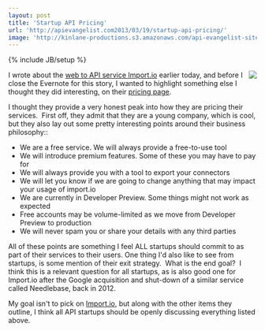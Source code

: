 ```yaml
---
layout: post
title: 'Startup API Pricing'
url: 'http://apievangelist.com2013/03/19/startup-api-pricing/'
image: 'http://kinlane-productions.s3.amazonaws.com/api-evangelist-site/blog/import-io-logo.png'
---
```

{% include JB/setup %}
<p>
     <a title=Import.io href=http://import.io><img src=https://s3.amazonaws.com/kinlane-productions/api-evangelist/import-io/import-io-logo.png  align=right /></a>
</p>
<p>
     I wrote about the <a href=/2013/03/19/web-harvesting-to-api-with-import.io/>web to API service Import.io</a> earlier today, and before I close the Evernote for this story, I wanted to highlight something else I thought they did interesting, on their <a href=http://import.io/pricing>pricing page</a>.  
</p>
<p>
     I thought they provide a very honest peak into how they are pricing their services.  First off, they admit that they are a young company, which is cool, but they also lay out some pretty interesting points around their business philosophy::
</p>
<ul class=mainlist>
     <li>We are a free service. We will always provide a free-to-use tool
     </li>
     <li>We will introduce premium features. Some of these you may have to pay for
     </li>
     <li>We will always provide you with a tool to export your connectors
     </li>
     <li>We will let you know if we are going to change anything that may impact your usage of import.io
     </li>
     <li>We are currently in Developer Preview. Some things might not work as expected
     </li>
     <li>Free accounts may be volume-limited as we move from Developer Preview to production
     </li>
     <li>We will never spam you or share your details with any third parties
     </li>
</ul>
<p>
     All of these points are something I feel ALL startups should commit to as part of their services to their users. One thing I'd also like to see from startups, is some mention of their exit strategy.  What is the end goal?  I think this is a relevant question for all startups, as is also good one for Import.io after the Google acquisition and shut-down of a similar service called Needlebase, back in 2012.   
</p>
<p>
     My goal isn't to pick on <a href=http://import.io/>Import.io</a>, but along with the other items they outline, I think all API startups should be openly discussing everything listed above.
</p>
<ul class=mainlist></ul>
